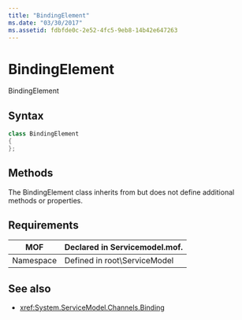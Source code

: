 ```yaml
---
title: "BindingElement"
ms.date: "03/30/2017"
ms.assetid: fdbfde0c-2e52-4fc5-9eb8-14b42e647263
---
```

# BindingElement
BindingElement  
  
## Syntax  
  
```csharp  
class BindingElement  
{  
};  
```  
  
## Methods  
 The BindingElement class inherits from but does not define additional methods or properties.  
  
## Requirements  
  
|MOF|Declared in Servicemodel.mof.|  
|---------|-----------------------------------|  
|Namespace|Defined in root\ServiceModel|  
  
## See also
- <xref:System.ServiceModel.Channels.Binding>
